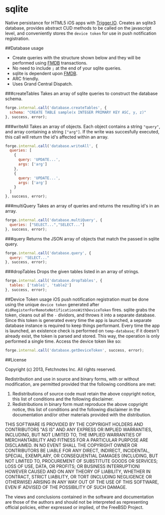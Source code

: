 sqlite
=============
Native persistance for HTML5 iOS apps with [Trigger.IO](https://trigger.io/docs/current/api/native_plugins/index.html). Creates an sqlite3 database, provides abstract CUD methods to be called on the javascript level, and conveniently stores the `device token` for use in push notification registration.

##Database usage
* Create queries with the structure shown below and they will be performed using [FMDB](https://github.com/ccgus/fmdb) transactions.
* No need to include `;` at the end of your sqlite queries.
* sqlite is dependent upon [FMDB](https://github.com/ccgus/fmdb).
* ARC friendly.
* Uses Grand Central Dispatch.

###createTables
Takes an array of sqlite queries to construct the database schema.
```js
forge.internal.call('database.createTables', {
  schema: "CREATE TABLE sample(x INTEGER PRIMARY KEY ASC, y, z)"
}, success, error);
```

###writeAll
Takes an array of objects. Each object contains a string `"query"`, and array containing a string `["arg"]`. If the write was succesfully executed, this call will return the id's affected within an array.
```js
forge.internal.call('database.writeAll', {
  queries: [
    {
      query: 'UPDATE...',
      args: ['arg']
    },
    {
      query: 'UPDATE...',
      args: ['arg']
    }
  ]
}, success, error);
```

###multiQuery
Takes an array of queries and returns the resulting id's in an array.
```js
forge.internal.call('database.multiQuery', {
  queries: ["SELECT...","SELECT..."]
}, success, error);
```

###query
Returns the JSON array of objects that match the passed in sqlite query.
```js
forge.internal.call('database.query', {
  query: "SELECT..."
}, success, error);
```

###dropTables
Drops the given tables listed in an array of strings.
```js
forge.internal.call('database.dropTables', {
  tables: ['table1', 'table2']
}, success, error);
```

##Device Token usage
iOS push notification registration must be done using the unique `device token` generated after `didRegisterForRemoteNotificationsWithDeviceToken` fires. sqlite grabs the token, cleans out all the `-` dividors, and throws it into a separate database. Since this token is generated every time the app is launched, a separate database instance is required to keep things performant. Every time the app is launched, an existence check is performed on `temp-database`; if it doesn't already exist, the token is parsed and stored. This way, the operation is only performed a single time. Access the device token like so:
```js
forge.internal.call('database.getDeviceToken', success, error);
```

##License

Copyright (c) 2013, Fetchnotes Inc.
All rights reserved.

Redistribution and use in source and binary forms, with or without
modification, are permitted provided that the following conditions are met: 

1. Redistributions of source code must retain the above copyright notice, this
   list of conditions and the following disclaimer. 
2. Redistributions in binary form must reproduce the above copyright notice,
   this list of conditions and the following disclaimer in the documentation
   and/or other materials provided with the distribution. 

THIS SOFTWARE IS PROVIDED BY THE COPYRIGHT HOLDERS AND CONTRIBUTORS "AS IS" AND
ANY EXPRESS OR IMPLIED WARRANTIES, INCLUDING, BUT NOT LIMITED TO, THE IMPLIED
WARRANTIES OF MERCHANTABILITY AND FITNESS FOR A PARTICULAR PURPOSE ARE
DISCLAIMED. IN NO EVENT SHALL THE COPYRIGHT OWNER OR CONTRIBUTORS BE LIABLE FOR
ANY DIRECT, INDIRECT, INCIDENTAL, SPECIAL, EXEMPLARY, OR CONSEQUENTIAL DAMAGES
(INCLUDING, BUT NOT LIMITED TO, PROCUREMENT OF SUBSTITUTE GOODS OR SERVICES;
LOSS OF USE, DATA, OR PROFITS; OR BUSINESS INTERRUPTION) HOWEVER CAUSED AND
ON ANY THEORY OF LIABILITY, WHETHER IN CONTRACT, STRICT LIABILITY, OR TORT
(INCLUDING NEGLIGENCE OR OTHERWISE) ARISING IN ANY WAY OUT OF THE USE OF THIS
SOFTWARE, EVEN IF ADVISED OF THE POSSIBILITY OF SUCH DAMAGE.

The views and conclusions contained in the software and documentation are those
of the authors and should not be interpreted as representing official policies, 
either expressed or implied, of the FreeBSD Project.
